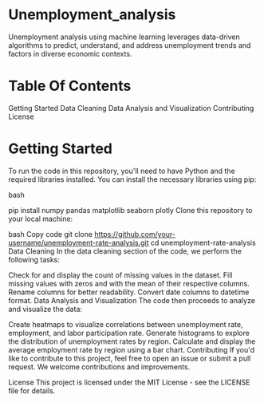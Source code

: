# Unemployment_analysis
Unemployment analysis using machine learning leverages data-driven algorithms to predict, understand, and address unemployment trends and factors in diverse economic contexts.

# Table Of Contents
  Getting Started
  Data Cleaning
  Data Analysis and Visualization
  Contributing
  License
  
# Getting Started
To run the code in this repository, you'll need to have Python and the required libraries installed. You can install the necessary libraries using pip:

bash

pip install numpy pandas matplotlib seaborn plotly
Clone this repository to your local machine:

bash
Copy code
git clone https://github.com/your-username/unemployment-rate-analysis.git
cd unemployment-rate-analysis
Data Cleaning
In the data cleaning section of the code, we perform the following tasks:

Check for and display the count of missing values in the dataset.
Fill missing values with zeros and with the mean of their respective columns.
Rename columns for better readability.
Convert date columns to datetime format.
Data Analysis and Visualization
The code then proceeds to analyze and visualize the data:

Create heatmaps to visualize correlations between unemployment rate, employment, and labor participation rate.
Generate histograms to explore the distribution of unemployment rates by region.
Calculate and display the average employment rate by region using a bar chart.
Contributing
If you'd like to contribute to this project, feel free to open an issue or submit a pull request. We welcome contributions and improvements.

License
This project is licensed under the MIT License - see the LICENSE file for details.
